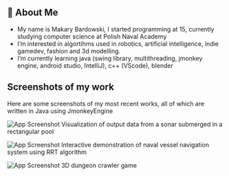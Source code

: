 ## 🤖 About Me
- My name is Makary Bardowski, I started programming at 15,
currently studying computer science at Polish Naval Academy
- I’m interested in algortihms used in robotics, artificial intelligence, indie gamedev, fashion and 3d modelling.
- I’m currently learning java (swing library, multithreading, jmonkey engine, android studio, IntelliJ), c++ (VScode), blender

## Screenshots of my work
Here are some screenshots of my most recent works, all of which are written in Java using JmonkeyEngine

![App Screenshot](https://i.imgur.com/QrmY9Ca.png)
Visualization of output data from a sonar submerged in a rectangular pool

![App Screenshot](https://i.imgur.com/kpDfeUe.png)
Interactive demonstration of naval vessel navigation system using RRT algorithm 

![App Screenshot](https://i.imgur.com/xcUaIbd.png)
3D dungeon crawler game


<!---
MakaryBardowski/MakaryBardowski is a ✨ special ✨ repository because its `README.md` (this file) appears on your GitHub profile.
You can click the Preview link to take a look at your changes.
--->
